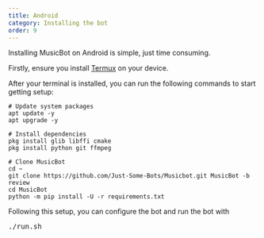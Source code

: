 ```yaml
---
title: Android
category: Installing the bot
order: 9
---
```


Installing MusicBot on Android is simple, just time consuming.

Firstly, ensure you install [Termux](https://play.google.com/store/apps/details?id=com.termux) on your device.

After your terminal is installed, you can run the following commands to start getting setup:

```
# Update system packages
apt update -y
apt upgrade -y
```
```
# Install dependencies
pkg install glib libffi cmake
pkg install python git ffmpeg
```
```
# Clone MusicBot
cd ~
git clone https://github.com/Just-Some-Bots/Musicbot.git MusicBot -b review
cd MusicBot
python -m pip install -U -r requirements.txt
```

Following this setup, you can configure the bot and run the bot with

<pre class="code">./run.sh</pre>
